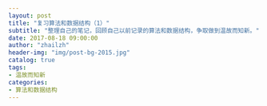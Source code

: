 ```yaml
---    
layout: post  
title: "复习算法和数据结构（1）"  
subtitle: "整理自己的笔记，回顾自己以前记录的算法和数据结构，争取做到温故而知新。"  
date: 2017-08-18 09:00:00  
author: "zhailzh"  
header-img: "img/post-bg-2015.jpg"  
catalog: true  
tags:  
- 温故而知新   
categories:  
- 算法和数据结构  
---   
```

